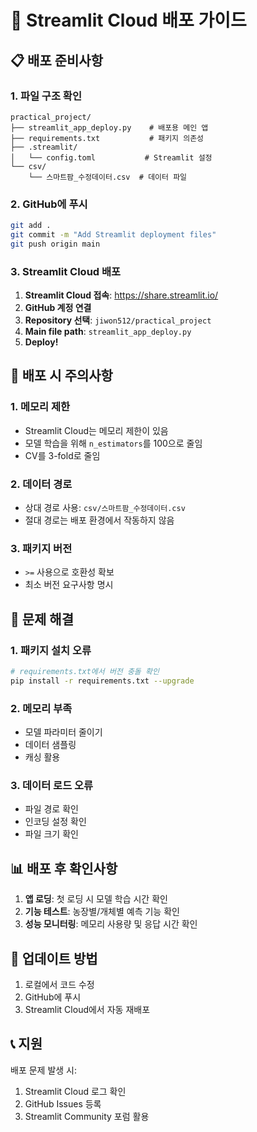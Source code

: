 # 🚀 Streamlit Cloud 배포 가이드

## 📋 배포 준비사항

### 1. 파일 구조 확인
```
practical_project/
├── streamlit_app_deploy.py    # 배포용 메인 앱
├── requirements.txt           # 패키지 의존성
├── .streamlit/
│   └── config.toml           # Streamlit 설정
└── csv/
    └── 스마트팜_수정데이터.csv  # 데이터 파일
```

### 2. GitHub에 푸시
```bash
git add .
git commit -m "Add Streamlit deployment files"
git push origin main
```

### 3. Streamlit Cloud 배포

1. **Streamlit Cloud 접속**: https://share.streamlit.io/
2. **GitHub 계정 연결**
3. **Repository 선택**: `jiwon512/practical_project`
4. **Main file path**: `streamlit_app_deploy.py`
5. **Deploy!**

## 🔧 배포 시 주의사항

### 1. 메모리 제한
- Streamlit Cloud는 메모리 제한이 있음
- 모델 학습을 위해 `n_estimators`를 100으로 줄임
- CV를 3-fold로 줄임

### 2. 데이터 경로
- 상대 경로 사용: `csv/스마트팜_수정데이터.csv`
- 절대 경로는 배포 환경에서 작동하지 않음

### 3. 패키지 버전
- `>=` 사용으로 호환성 확보
- 최소 버전 요구사항 명시

## 🐛 문제 해결

### 1. 패키지 설치 오류
```bash
# requirements.txt에서 버전 충돌 확인
pip install -r requirements.txt --upgrade
```

### 2. 메모리 부족
- 모델 파라미터 줄이기
- 데이터 샘플링
- 캐싱 활용

### 3. 데이터 로드 오류
- 파일 경로 확인
- 인코딩 설정 확인
- 파일 크기 확인

## 📊 배포 후 확인사항

1. **앱 로딩**: 첫 로딩 시 모델 학습 시간 확인
2. **기능 테스트**: 농장별/개체별 예측 기능 확인
3. **성능 모니터링**: 메모리 사용량 및 응답 시간 확인

## 🔄 업데이트 방법

1. 로컬에서 코드 수정
2. GitHub에 푸시
3. Streamlit Cloud에서 자동 재배포

## 📞 지원

배포 문제 발생 시:
1. Streamlit Cloud 로그 확인
2. GitHub Issues 등록
3. Streamlit Community 포럼 활용 